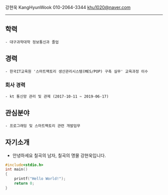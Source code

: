 
강현욱 KangHyunWook 
010-2064-3344 
khu1020@naver.com   

--------------------------------------------------
## 학력
	- 대구과학대학 정보통신과 졸업

## 경력
	- 한국IT교육원 '스마트팩토리 생산관리시스템(MES/POP) 구축 실무' 교육과정 이수
### 회사 경력
	- kt 통신망 관리 및 관제 (2017-10-11 ~ 2019-06-17)
## 관심분야
	- 프로그래밍 및 스마트팩토리 관련 개발업무

## 자기소개
- 안녕하세요 칠곡의 남자, 칠곡의 명물 강현욱입니다.
```C++
#include<stdio.h>
int main()
{
	printf("Hello World!");
	return 0;
}
```
